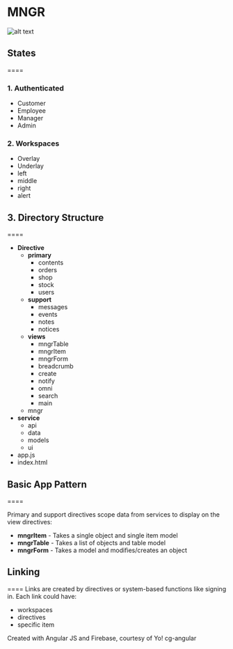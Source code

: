 # MNGR
![alt text](https://lh5.googleusercontent.com/CSNN23iyh6lXba1YoTqFwnLMTGd8TPRadVpRBng1c9s=w723-h844-no "MNGR, Crossing the finishline with you.")
## States
====
### 1. Authenticated
  * Customer
  * Employee
  * Manager
  * Admin
  
### 2. Workspaces
  * Overlay
  * Underlay
  * left
  * middle
  * right
  * alert

## 3. Directory Structure
====
* **Directive**
  * **primary**
    * contents
    * orders
    * shop
    * stock
    * users
  * **support**
    * messages
    * events
    * notes
    * notices
  * **views**
    * mngrTable
    * mngrItem
    * mngrForm
    * breadcrumb
    * create
    * notify
    * omni
    * search
    * main
  * mngr
* **service**
  * api
  * data
  * models
  * ui
* app.js
* index.html

## Basic App Pattern
====


Primary and support directives scope data from services to display on the view directives:
  * **mngrItem** - Takes a single object and single item model
  * **mngrTable** - Takes a list of objects and table model
  * **mngrForm** - Takes a model and modifies/creates an object
  
  
## Linking
====
Links are created by directives or system-based functions like signing in. Each link could have:
  * workspaces
  * directives
  * specific item


Created with Angular JS and Firebase, courtesy of Yo! cg-angular
  